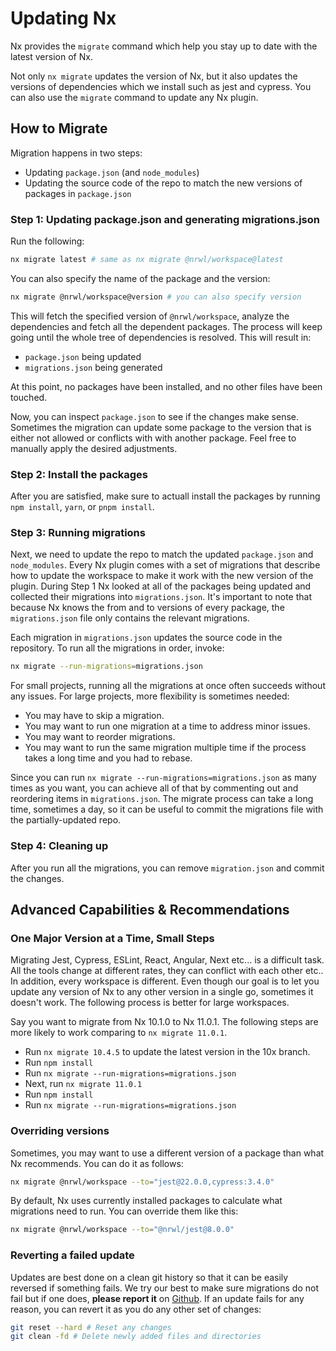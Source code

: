 # Updating Nx

Nx provides the `migrate` command which help you stay up to date with the latest version of Nx.

Not only `nx migrate` updates the version of Nx, but it also updates the versions of dependencies which we install such as jest and cypress. You can also use the `migrate` command to update any Nx plugin.

## How to Migrate

Migration happens in two steps:

- Updating `package.json` (and `node_modules`)
- Updating the source code of the repo to match the new versions of packages in `package.json`

### Step 1: Updating package.json and generating migrations.json

Run the following:

```bash
nx migrate latest # same as nx migrate @nrwl/workspace@latest
```

You can also specify the name of the package and the version:

```bash
nx migrate @nrwl/workspace@version # you can also specify version
```

This will fetch the specified version of `@nrwl/workspace`, analyze the dependencies and fetch all the dependent packages. The process will keep going until the whole tree of dependencies is resolved. This will result in:

- `package.json` being updated
- `migrations.json` being generated

At this point, no packages have been installed, and no other files have been touched.

Now, you can inspect `package.json` to see if the changes make sense. Sometimes the migration can update some package to the version that is either not allowed or conflicts with with another package. Feel free to manually apply the desired adjustments.

### Step 2: Install the packages

After you are satisfied, make sure to actuall install the packages by running `npm install`, `yarn`, or `pnpm install`.

### Step 3: Running migrations

Next, we need to update the repo to match the updated `package.json` and `node_modules`. Every Nx plugin comes with a set of migrations that describe how to update the workspace to make it work with the new version of the plugin. During Step 1 Nx looked at all of the packages being updated and collected their migrations into `migrations.json`. It's important to note that because Nx knows the from and to versions of every package, the `migrations.json` file only contains the relevant migrations.

Each migration in `migrations.json` updates the source code in the repository. To run all the migrations in order, invoke:

```bash
nx migrate --run-migrations=migrations.json
```

For small projects, running all the migrations at once often succeeds without any issues. For large projects, more flexibility is sometimes needed:

- You may have to skip a migration.
- You may want to run one migration at a time to address minor issues.
- You may want to reorder migrations.
- You may want to run the same migration multiple time if the process takes a long time and you had to rebase.

Since you can run `nx migrate --run-migrations=migrations.json` as many times as you want, you can achieve all of that by commenting out and reordering items in `migrations.json`. The migrate process can take a long time, sometimes a day, so it can be useful to commit the migrations file with the partially-updated repo.

### Step 4: Cleaning up

After you run all the migrations, you can remove `migration.json` and commit the changes.

## Advanced Capabilities & Recommendations

### One Major Version at a Time, Small Steps

Migrating Jest, Cypress, ESLint, React, Angular, Next etc... is a difficult task. All the tools change at different rates, they can conflict with each other etc.. In addition, every workspace is different. Even though our goal is to let you update any version of Nx to any other version in a single go, sometimes it doesn't work. The following process is better for large workspaces.

Say you want to migrate from Nx 10.1.0 to Nx 11.0.1. The following steps are more likely to work comparing to `nx migrate 11.0.1`.

- Run `nx migrate 10.4.5` to update the latest version in the 10x branch.
- Run `npm install`
- Run `nx migrate --run-migrations=migrations.json`
- Next, run `nx migrate 11.0.1`
- Run `npm install`
- Run `nx migrate --run-migrations=migrations.json`

### Overriding versions

Sometimes, you may want to use a different version of a package than what Nx recommends. You can do it as follows:

```bash
nx migrate @nrwl/workspace --to="jest@22.0.0,cypress:3.4.0"
```

By default, Nx uses currently installed packages to calculate what migrations need to run. You can override them like this:

```bash
nx migrate @nrwl/workspace --to="@nrwl/jest@8.0.0"
```

### Reverting a failed update

Updates are best done on a clean git history so that it can be easily reversed if something fails.
We try our best to make sure migrations do not fail but if one does, **please report it** on [Github](https://www.github.com/nrwl/nx/issues/new/).
If an update fails for any reason, you can revert it as you do any other set of changes:

```bash
git reset --hard # Reset any changes
git clean -fd # Delete newly added files and directories
```
